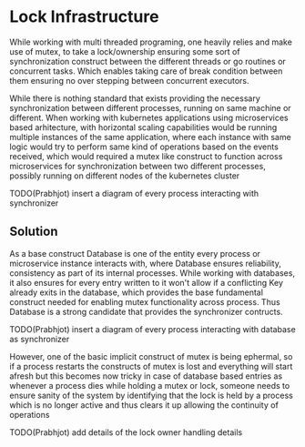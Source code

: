 # Lock Infrastructure

While working with multi threaded programing, one heavily relies and make use
of mutex, to take a lock/ownership ensuring some sort of synchronization
construct between the different threads or go routines or concurrent tasks.
Which enables taking care of break condition between them ensuring no over
stepping between concurrent executors.

While there is nothing standard that exists providing the necessary
synchronization between different processes, running on same machine or
different. When working with kubernetes applications using microservices based
arhitecture, with horizontal scaling capabilities would be running multiple
instances of the same application, where each instance with same logic would
try to perform same kind of operations based on the events received, which
would required a mutex like construct to function across microservices for
synchronization between two different processes, possibly running on different
nodes of the kubernetes cluster

TODO(Prabhjot) insert a diagram of every process interacting with synchronizer

## Solution

As a base construct Database is one of the entity every process or microservice
instance interacts with, where Database ensures reliability, consistency as
part of its internal processes. While working with databases, it also ensures
for every entry written to it won't allow if a conflicting Key already exits in
the database, which provides the base fundamental construct needed for enabling
mutex functionality across process. Thus Database is a strong candidate that
provides the synchronizer contructs.

TODO(Prabhjot) insert a diagram of every process interacting with database as synchronizer

However, one of the basic implicit construct of mutex is being ephermal, so if
a process restarts the constructs of mutex is lost and everything will start
afresh but this becomes now tricky in case of database based entries as
whenever a process dies while holding a mutex or lock, someone needs to ensure
sanity of the system by identifying that the lock is held by a process which is
no longer active and thus clears it up allowing the continuity of operations

TODO(Prabhjot) add details of the lock owner handling details